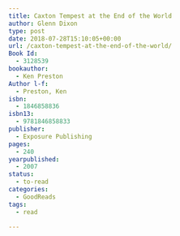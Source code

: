 ```yaml
---
title: Caxton Tempest at the End of the World
author: Glenn Dixon
type: post
date: 2018-07-28T15:10:05+00:00
url: /caxton-tempest-at-the-end-of-the-world/
Book Id:
  - 3128539
bookauthor:
  - Ken Preston
Author l-f:
  - Preston, Ken
isbn:
  - 1846858836
isbn13:
  - 9781846858833
publisher:
  - Exposure Publishing
pages:
  - 240
yearpublished:
  - 2007
status:
  - to-read
categories:
  - GoodReads
tags:
  - read

---
```

